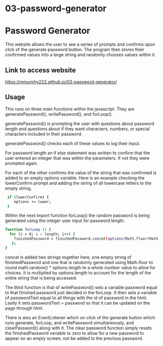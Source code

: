 # 03-password-generator

# Password Generator

This website allows the user to see a series of prompts and confirms upon click of the generate password button. The program then stores their confirmed values into a large string and randomly chooses values within it. 

## Link to access website

https://mmurphy222.github.io/03-password-generator/

## Usage
This runs on three main functions within the javascript. They are generatePassword(), writePassword(), and forLoop().

generatePassword() is prompting the user with questions about password length and questions about if they want characters, numbers, or special characters included in their password. 

generatePassword() checks each of these values to log their input.

For password length an if else statement was written to confirm that the user entered an integer that was within the parameters. If not they were prompted again. 

For each of the other confirms the value of the string that was confirmed is added to an empty options variable. Here is an example checking the lowerConfirm prompt and adding the string of all lowercase letters to the empty string.  

```bash
 if (lowerConfirm) {
    options += lower;
 }
```

Within the next import function forLoop() the random password is being generated using the integer user input for password length.

```bash
function forLoop () {
  for (i = 0; i < length; i++) {
    finishedPassword = finishedPassword.concat(options[Math.floor(Math.random()*options.length)]);
   };
}
```
concat is added two strings together here, one empty string of finishedPassword and one that is randomly generated using Math.floor to round math.random() * options.length to a whole number value to allow for choices. It is multiplied by options.length to account for the length of the entire string that is being accessed. 

The third function is that of writePassword() sets a variable password equal to that finished password just decided in the forLoop. It then sets a variable of passwordText equal to all things with the id of password in the html. Lastly it sets passwordText = password so that it can be updated on the page through html. 

There is also an EventListener which on click of the generate button which runs generate, forLoop, and writePassword simultaneously, and clearPassword() along with it. The clear password function simply resets the finishedPassword variable to zero to allow for a new password to appear on an empty screen, not be added to the previous password.


